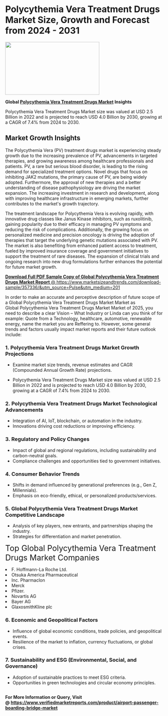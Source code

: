 <H1>Polycythemia Vera Treatment Drugs Market Size, Growth and Forecast from 2024 - 2031</H1><img class="aligncenter size-medium wp-image-584254" src="https://thirdeyenews.in/wp-content/uploads/2024/09/Global-Market-Research-300x168.jpeg" alt="" width="300" height="168" /><p><strong>Global&nbsp;<a href="https://www.marketsizeandtrends.com/download-sample/357336/&amp;utm_source=Pulse&amp;utm_medium=201">Polycythemia Vera Treatment Drugs Market</a> Insights</strong></p><p>Polycythemia Vera Treatment Drugs Market size was valued at USD 2.5 Billion in 2022 and is projected to reach USD 4.0 Billion by 2030, growing at a CAGR of 7.4% from 2024 to 2030.</p><p><h2>Market Growth Insights</h2> <p>The Polycythemia Vera (PV) treatment drugs market is experiencing steady growth due to the increasing prevalence of PV, advancements in targeted therapies, and growing awareness among healthcare professionals and patients. PV, a rare but serious blood disorder, is leading to the rising demand for specialized treatment options. Novel drugs that focus on inhibiting JAK2 mutations, the primary cause of PV, are being widely adopted. Furthermore, the approval of new therapies and a better understanding of disease pathophysiology are driving the market expansion. The increasing investment in research and development, along with improving healthcare infrastructure in emerging markets, further contributes to the market's growth trajectory.</p> <p><a href="#"></a></p> <p>The treatment landscape for Polycythemia Vera is evolving rapidly, with innovative drug classes like Janus Kinase inhibitors, such as ruxolitinib, gaining popularity due to their efficacy in managing PV symptoms and reducing the risk of complications. Additionally, the growing focus on personalized medicine and precision oncology is driving the adoption of therapies that target the underlying genetic mutations associated with PV. The market is also benefiting from enhanced patient access to treatment, fueled by improved insurance coverage and government initiatives to support the treatment of rare diseases. The expansion of clinical trials and ongoing research into new drug formulations further enhances the potential for future market growth.</p> <p><a href="#"></p><p><span class=""><strong>Download Full PDF Sample Copy of Global Polycythemia Vera Treatment Drugs Market Report</strong> @ <a href="https://www.marketsizeandtrends.com/download-sample/357336/&amp;utm_source=Pulse&amp;utm_medium=201" target="_blank">https://www.marketsizeandtrends.com/download-sample/357336/&amp;utm_source=Pulse&amp;utm_medium=201</a></span></p><p>In order to make an accurate and perceptive description of future scope of a Global&nbsp;Polycythemia Vera Treatment Drugs Market Market as Global&nbsp;Polycythemia Vera Treatment Drugs Market Market of 2025, you need to describe a clear Vision &ndash; What Industry or Linda can you think of for example: Quote from a Technology, healthcare, automotive, renewable energy, name the market you are Reffering to. However, some general trends and factors usually impact market reports and their future outlook include:</p><h3>1.&nbsp;<strong>Polycythemia Vera Treatment Drugs Market Growth Projections</strong></h3><ul><li>Examine market size trends, revenue estimates and CAGR (Compounded Annual Growth Rate) projections.</li><li><p>Polycythemia Vera Treatment Drugs Market size was valued at USD 2.5 Billion in 2022 and is projected to reach USD 4.0 Billion by 2030, growing at a CAGR of 7.4% from 2024 to 2030.</p></li></ul><h3>2.&nbsp;<strong>Polycythemia Vera Treatment Drugs Market Technological Advancements</strong></h3><ul><li>Integration of AI, IoT, blockchain, or automation in the industry.</li><li>Innovations driving cost reductions or improving efficiency.</li></ul><h3>3.&nbsp;<strong>Regulatory and Policy Changes</strong></h3><ul><li>Impact of global and regional regulations, including sustainability and carbon-neutral goals.</li><li>Compliance challenges and opportunities tied to government initiatives.</li></ul><h3>4.&nbsp;<strong>Consumer Behavior Trends</strong></h3><ul><li>Shifts in demand influenced by generational preferences (e.g., Gen Z, Millennials).</li><li>Emphasis on eco-friendly, ethical, or personalized products/services.</li></ul><h3>5.&nbsp;<strong>Global Polycythemia Vera Treatment Drugs Market Competitive Landscape</strong></h3><ul><li>Analysis of key players, new entrants, and partnerships shaping the industry.</li><li>Strategies for differentiation and market penetration.</li></ul><p data-pm-slice="1 1 []"><span style="color: inherit; font-family: inherit; font-size: 25px;">Top Global Polycythemia Vera Treatment Drugs Market Companies</span></p><div class="" data-test-id=""><p><li>F. Hoffmann-La Roche Ltd.</li><li> Otsuka America Pharmaceutical</li><li> Inc. Pharmaclon</li><li> Merck</li><li> Pfizer.</li><li> Novartis AG</li><li> Bayer AG</li><li> GlaxosmithKline plc</li></p></div><h3>6.&nbsp;<strong>Economic and Geopolitical Factors</strong></h3><ul><li>Influence of global economic conditions, trade policies, and geopolitical events.</li><li>Resilience of the market to inflation, currency fluctuations, or global crises.</li></ul><h3>7.&nbsp;<strong>Sustainability and ESG (Environmental, Social, and Governance)</strong></h3><ul><li>Adoption of sustainable practices to meet ESG criteria.</li><li>Opportunities in green technologies and circular economy principles.</li></ul><h2><strong style="font-size: 14px;">For More Information or Query, Visit @&nbsp;</strong><a style="background-color: #ffffff; font-size: 14px;" href="https://www.marketsizeandtrends.com/report/polycythemia-vera-treatment-drugs-market/" target="_blank">https://www.verifiedmarketreports.com/product/airport-passenger-boarding-bridge-market</a></h2>
